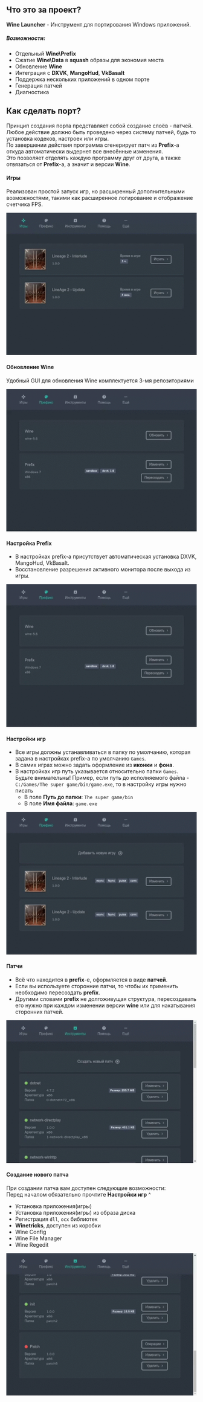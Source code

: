 ## Что это за проект?

**Wine Launcher** - Инструмент для портирования Windows приложений.  


##### Возможности:

- Отдельный **Wine\Prefix**
- Сжатие **Wine\Data** в **squash** образы для экономия места
- Обновление **Wine**
- Интеграция с **DXVK**, **MangoHud**, **VkBasalt**
- Поддержка нескольких приложений в одном порте
- Генерация патчей
- Диагностика


## Как сделать порт?

Принцип создания порта представляет собой создание слоёв - патчей.  
Любое действие должно быть проведено через систему патчей, будь то установка кодеков, настроек или игры.  
По завершении действия программа сгенерирует патч из **Prefix**-а откуда автоматически выдернет все внесённые изменения.  
Это позволяет отделять каждую программу друг от друга, а также отвязаться от **Prefix**-а, а значит и версии **Wine**.


#### Игры

Реализован простой запуск игр, но расширенный дополнительными возможностями, такими как расширенное логирование и
отображение счетчика FPS.

![Main](main.gif)


#### Обновление Wine

Удобный GUI для обновления Wine комплектуется 3-мя репозиториями

![Main](wine.gif)


#### Настройка Prefix

  * В настройках prefix-а присутствует автоматическая установка DXVK, MangoHud, VkBasalt.  
  * Восстановление разрешения активного монитора после выхода из игры.  

![Main](prefix.gif)


#### Настройки игр

  * Все игры должны устанавливаться в папку по умолчанию, которая задана в настройках prefix-а по умолчанию `Games`.  
  * В самих играх можно задать оформление из **иконки** и **фона**.
  * В настройках игр путь указывается относительно папки `Games`. Будьте внимательны!
    Пример, если путь до исполняемого файла - `C:/Games/The super game/bin/game.exe`, то в настройку игры нужно писать
      - В поле **Путь до папки**: `The super game/bin`
      - В поле **Имя файла**: `game.exe`

![Main](games.gif)


#### Патчи

  * Всё что находится в **prefix**-е, оформляется в виде **патчей**.
  * Если вы используете сторонние патчи, то чтобы их применить необходимо пересоздать **prefix**.
  * Другими словами **prefix** не долгоживущая структура, пересоздавать его нужно при каждом изменении версии **wine** 
    или для накатывания сторонних патчей.

![Main](patches.gif)


#### Создание нового патча

При создании патча вам доступен следующие возможности:  
Перед началом обязательно прочтите **Настройки игр**  ^

  * Установка приложения(игры)
  * Установка приложения(игры) из образа диска
  * Регистрация `dll`, `ocx` библиотек
  * **Winetricks**, доступен из коробки
  * Wine Config
  * Wine File Manager
  * Wine Regedit

![Main](patch.gif)
